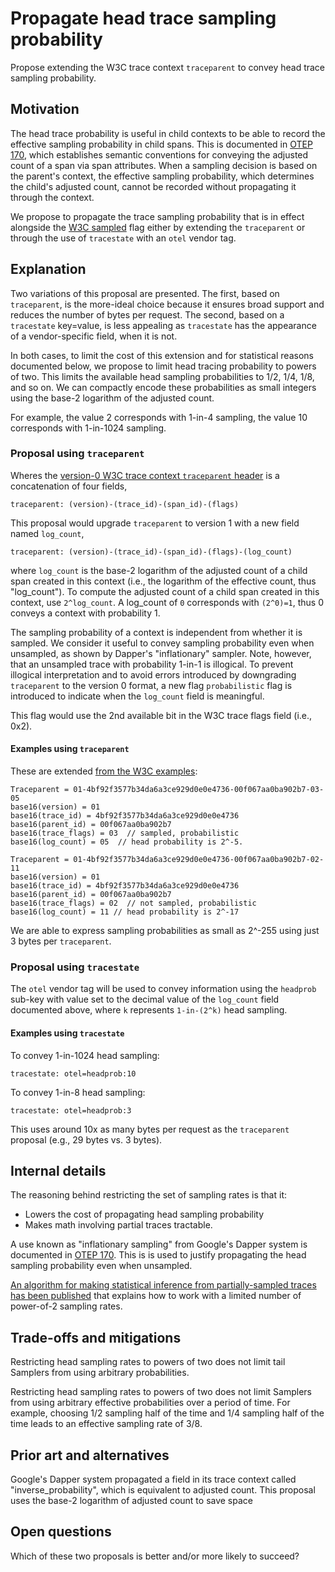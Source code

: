 # Propagate head trace sampling probability

Propose extending the W3C trace context `traceparent` to convey head trace sampling probability.

## Motivation

The head trace probability is useful in child contexts to be able to
record the effective sampling probability in child spans.  This is
documented in [OTEP 170](TODO), which establishes semantic conventions
for conveying the adjusted count of a span via span attributes.  When
a sampling decision is based on the parent's context, the effective
sampling probability, which determines the child's adjusted count,
cannot be recorded without propagating it through the context.

We propose to propagate the trace sampling probability that is in
effect alongside the [W3C
sampled](https://www.w3.org/TR/trace-context/#sampled-flag) flag
either by extending the `traceparent` or through the use of
`tracestate` with an `otel` vendor tag.

## Explanation

Two variations of this proposal are presented.  The first, based on
`traceparent`, is the more-ideal choice because it ensures broad
support and reduces the number of bytes per request.  The second,
based on a `tracestate` key=value, is less appealing as `tracestate`
has the appearance of a vendor-specific field, when it is not.

In both cases, to limit the cost of this extension and for statistical
reasons documented below, we propose to limit head tracing probability
to powers of two.  This limits the available head sampling
probabilities to 1/2, 1/4, 1/8, and so on.  We can compactly encode
these probabilities as small integers using the base-2 logarithm of
the adjusted count.

For example, the value 2 corresponds with 1-in-4 sampling, the value
10 corresponds with 1-in-1024 sampling.

### Proposal using `traceparent`

Wheres the [version-0 W3C trace context `traceparent`
header](https://www.w3.org/TR/trace-context/#examples-of-http-traceparent-headers)
is a concatenation of four fields,

```
traceparent: (version)-(trace_id)-(span_id)-(flags)
```

This proposal would upgrade `traceparent` to version 1 with a new
field named `log_count`,

```
traceparent: (version)-(trace_id)-(span_id)-(flags)-(log_count)
```

where `log_count` is the base-2 logarithm of the adjusted count of a
child span created in this context (i.e., the logarithm of the
effective count, thus "log_count").  To compute the adjusted count of
a child span created in this context, use `2^log_count`.  A log_count
of `0` corresponds with `(2^0)=1`, thus 0 conveys a context with
probability 1.

The sampling probability of a context is independent from whether it
is sampled.  We consider it useful to convey sampling probability even
when unsampled, as shown by Dapper's "inflationary" sampler.  Note,
however, that an unsampled trace with probability 1-in-1 is illogical.
To prevent illogical interpretation and to avoid errors introduced by
downgrading `traceparent` to the version 0 format, a new flag
`probabilistic` flag is introduced to indicate when the `log_count`
field is meaningful.

This flag would use the 2nd available bit in the W3C trace flags
field (i.e., 0x2).

#### Examples using `traceparent`

These are extended [from the W3C
examples](https://www.w3.org/TR/trace-context/#examples-of-http-traceparent-headers):

```
Traceparent = 01-4bf92f3577b34da6a3ce929d0e0e4736-00f067aa0ba902b7-03-05
base16(version) = 01
base16(trace_id) = 4bf92f3577b34da6a3ce929d0e0e4736
base16(parent_id) = 00f067aa0ba902b7
base16(trace_flags) = 03  // sampled, probabilistic
base16(log_count) = 05  // head probability is 2^-5.
```

```
Traceparent = 01-4bf92f3577b34da6a3ce929d0e0e4736-00f067aa0ba902b7-02-11
base16(version) = 01
base16(trace_id) = 4bf92f3577b34da6a3ce929d0e0e4736
base16(parent_id) = 00f067aa0ba902b7
base16(trace_flags) = 02  // not sampled, probabilistic
base16(log_count) = 11 // head probability is 2^-17
```

We are able to express sampling probabilities as small as 2^-255 using
just 3 bytes per `traceparent`.

### Proposal using `tracestate`

The `otel` vendor tag will be used to convey information using the
`headprob` sub-key with value set to the decimal value of the
`log_count` field documented above, where `k` represents `1-in-(2^k)`
head sampling.

#### Examples using `tracestate` 

To convey 1-in-1024 head sampling:

```
tracestate: otel=headprob:10
```

To convey 1-in-8 head sampling:

```
tracestate: otel=headprob:3
```

This uses around 10x as many bytes per request as the `traceparent`
proposal (e.g., 29 bytes vs. 3 bytes).

## Internal details

The reasoning behind restricting the set of sampling rates is that it:

- Lowers the cost of propagating head sampling probability
- Makes math involving partial traces tractable.

A use known as "inflationary sampling" from Google's Dapper system is
documented in [OTEP 170](TODO).  This is is used to justify
propagating the head sampling probability even when unsampled.

[An algorithm for making statistical inference from partially-sampled
traces has been published](https://arxiv.org/pdf/2107.07703.pdf) that
explains how to work with a limited number of power-of-2 sampling rates.

## Trade-offs and mitigations

Restricting head sampling rates to powers of two does not limit tail
Samplers from using arbitrary probabilities.

Restricting head sampling rates to powers of two does not limit
Samplers from using arbitrary effective probabilities over a period of
time.  For example, choosing 1/2 sampling half of the time and 1/4
sampling half of the time leads to an effective sampling rate of 3/8.

## Prior art and alternatives

Google's Dapper system propagated a field in its trace context called
"inverse_probability", which is equivalent to adjusted count.  This
proposal uses the base-2 logarithm of adjusted count to save space

## Open questions

Which of these two proposals is better and/or more likely to succeed?
